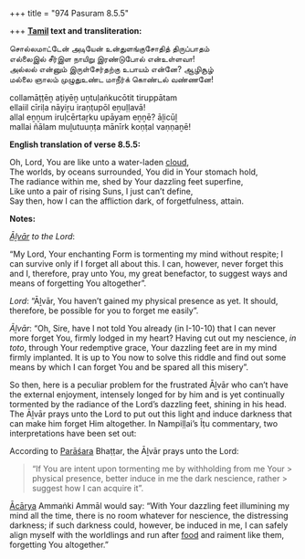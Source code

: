 +++
title = "974 Pasuram 8.5.5"

+++
**[Tamil](/definition/tamil#history "show Tamil definitions") text and transliteration:**

சொல்லமாட்டேன் அடியேன் உன்துளங்குசோதித் திருப்பாதம்  
எல்லைஇல் சீர்இள நாயிறு இரண்டுபோல் என்உள்ளவா!  
அல்லல் என்னும் இருள்சேர்தற்கு உபாயம் என்னே? ஆழிசூழ்  
மல்லை ஞாலம் முழுதுஉண்ட மாநீர்க் கொண்டல் வண்ணனே!

collamāṭṭēṉ aṭiyēṉ uṉtuḷaṅkucōtit tiruppātam  
ellaiil cīriḷa nāyiṟu iraṇṭupōl eṉuḷḷavā!  
allal eṉṉum iruḷcērtaṟku upāyam eṉṉē? āḻicūḻ  
mallai ñālam muḻutuuṇṭa mānīrk koṇṭal vaṇṇaṉē!

**English translation of verse 8.5.5:**

Oh, Lord, You are like unto a water-laden [cloud](/definition/cloud#history "show cloud definitions"),  
The worlds, by oceans surrounded, You did in Your stomach hold,  
The radiance within me, shed by Your dazzling feet superfine,  
Like unto a pair of rising Suns, I just can’t define,  
Say then, how I can the affliction dark, of forgetfulness, attain.

**Notes:**

*[Āḻvār](/definition/aḻvar#vaishnavism "show Āḻvār definitions") to the Lord*:

“My Lord, Your enchanting Form is tormenting my mind without respite; I can survive only if I forget all about this. I can, however, never forget this and I, therefore, pray unto You, my great benefactor, to suggest ways and means of forgetting You altogether”.

*Lord*: “Āḻvār, You haven’t gained my physical presence as yet. It should, therefore, be possible for you to forget me easily”.

*Āḻvār*: “Oh, Sire, have I not told You already (in I-10-10) that I can never more forget You, firmly lodged in my heart? Having cut out my nescience, *in toto*, through Your redemptive grace, Your dazzling feet are in my mind firmly implanted. It is up to You now to solve this riddle and find out some means by which I can forget You and be spared all this misery”.

So then, here is a peculiar problem for the frustrated Āḻvār who can’t have the external enjoyment, intensely longed for by him and is yet continually tormented by the radiance of the Lord’s dazzling feet, shining in his head. The Āḻvār prays unto the Lord to put out this light and induce darkness that can make him forget Him altogether. In Nampiḷḷai’s Īṭu commentary, two interpretations have been set out:

According to [Parāśara](/definition/parashara#history "show Parāśara definitions") Bhaṭṭar, the Āḻvār prays unto the Lord:

> “If You are intent upon tormenting me by withholding from me Your > physical presence, better induce in me the dark nescience, rather > suggest how I can acquire it”.

[Ācārya](/definition/acarya#vaishnavism "show Ācārya definitions") Ammaṅki Ammāl would say: “With Your dazzling feet illumining my mind all the time, there is no room whatever for nescience, the distressing darkness; if such darkness could, however, be induced in me, I can safely align myself with the worldlings and run after [food](/definition/food#history "show food definitions") and raiment like them, forgetting You altogether.”


